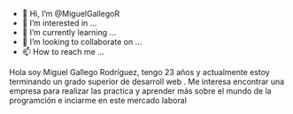 - 👋 Hi, I’m @MiguelGallegoR
- 👀 I’m interested in ...
- 🌱 I’m currently learning ...
- 💞️ I’m looking to collaborate on ...
- 📫 How to reach me ...

<!---
MiguelGallegoR/MiguelGallegoR is a ✨ special ✨ repository because its `README.md` (this file) appears on your GitHub profile.
You can click the Preview link to take a look at your changes.
--->
Hola soy Miguel Gallego Rodríguez, tengo 23 años y   actualmente estoy terminando  un grado superior de desarroll web . Me  interesa encontrar una empresa para realizar las practica y aprender  más  sobre el mundo de la programción  e inciarme en este mercado laboral
